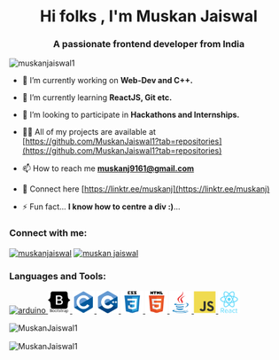 <h1 align="center">Hi folks , I'm Muskan Jaiswal</h1>
<h3 align="center">A passionate frontend developer from India</h3>

<p align="left"> <img src="https://komarev.com/ghpvc/?username=muskanjaiswal1&label=Profile%20views&color=0e75b6&style=flat" alt="muskanjaiswal1" /> </p>

- 🔭 I’m currently working on **Web-Dev and C++.**

- 🌱 I’m currently learning **ReactJS, Git etc.**

- 👯 I’m looking to participate in **Hackathons and Internships.**

- 👨‍💻 All of my projects are available at [https://github.com/MuskanJaiswal1?tab=repositories](https://github.com/MuskanJaiswal1?tab=repositories)

- 📫 How to reach me **muskanj9161@gmail.com**

- 📄 Connect here [https://linktr.ee/muskanj](https://linktr.ee/muskanj)

- ⚡ Fun fact... **I know how to centre a div :)**...

<h3 align="left">Connect with me:</h3>
<p align="left">
<a href="https://linkedin.com/in/muskan-jais" target="blank"><img align="center" src="https://raw.githubusercontent.com/rahuldkjain/github-profile-readme-generator/master/src/images/icons/Social/linked-in-alt.svg" alt="muskanjaiswal" height="30" width="40" /></a>
<a href="https://www.hackerrank.com/muskanj9161" target="blank"><img align="center" src="https://raw.githubusercontent.com/rahuldkjain/github-profile-readme-generator/master/src/images/icons/Social/hackerrank.svg" alt="muskan jaiswal" height="30" width="40" /></a>
</p>

<h3 align="left">Languages and Tools:</h3>

<p align="left"> <a href="https://www.arduino.cc/" target="_blank" rel="noreferrer"> <img src="https://cdn.worldvectorlogo.com/logos/arduino-1.svg" alt="arduino" width="40" height="40"/> </a> <a href="https://getbootstrap.com" target="_blank" rel="noreferrer"> <img src="https://raw.githubusercontent.com/devicons/devicon/master/icons/bootstrap/bootstrap-plain-wordmark.svg" alt="bootstrap" width="40" height="40"/> </a> <a href="https://www.cprogramming.com/" target="_blank" rel="noreferrer"> <img src="https://raw.githubusercontent.com/devicons/devicon/master/icons/c/c-original.svg" alt="c" width="40" height="40"/> </a> <a href="https://www.w3schools.com/cpp/" target="_blank" rel="noreferrer"> <img src="https://raw.githubusercontent.com/devicons/devicon/master/icons/cplusplus/cplusplus-original.svg" alt="cplusplus" width="40" height="40"/> </a> <a href="https://www.w3schools.com/css/" target="_blank" rel="noreferrer"> <img src="https://raw.githubusercontent.com/devicons/devicon/master/icons/css3/css3-original-wordmark.svg" alt="css3" width="40" height="40"/> </a> <a href="https://www.w3.org/html/" target="_blank" rel="noreferrer"> <img src="https://raw.githubusercontent.com/devicons/devicon/master/icons/html5/html5-original-wordmark.svg" alt="html5" width="40" height="40"/> </a> <a href="https://www.java.com" target="_blank" rel="noreferrer"> <img src="https://raw.githubusercontent.com/devicons/devicon/master/icons/java/java-original.svg" alt="java" width="40" height="40"/> </a> <a href="https://developer.mozilla.org/en-US/docs/Web/JavaScript" target="_blank" rel="noreferrer"> <img src="https://raw.githubusercontent.com/devicons/devicon/master/icons/javascript/javascript-original.svg" alt="javascript" width="40" height="40"/> </a> <a href="https://reactjs.org/" target="_blank" rel="noreferrer"> <img src="https://raw.githubusercontent.com/devicons/devicon/master/icons/react/react-original-wordmark.svg" alt="react" width="40" height="40"/> </a> </p>

<p><img align="center" src="https://github-readme-stats.vercel.app/api/top-langs?username=MuskanJaiswal1&show_icons=true&locale=en&layout=compact" alt="MuskanJaiswal1" /></p>

<p><img align="center" src="https://github-readme-streak-stats.herokuapp.com/?user=MuskanJaiswal1&" alt="MuskanJaiswal1" /></p>
